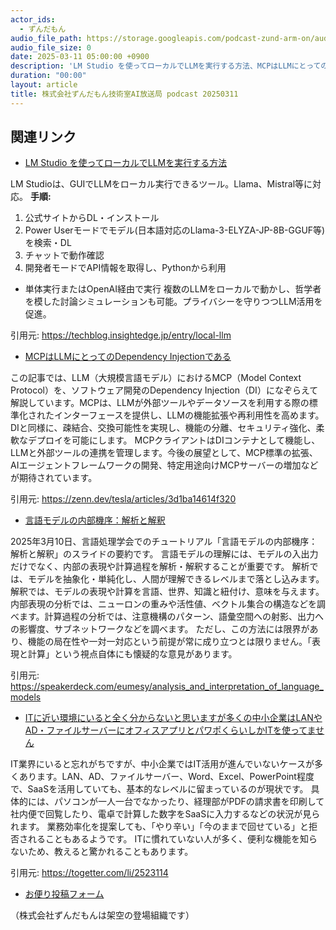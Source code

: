 ```yaml
---
actor_ids:
  - ずんだもん
audio_file_path: https://storage.googleapis.com/podcast-zund-arm-on/audio/株式会社ずんだもん技術室AI放送局_podcast_20250311.mp3
audio_file_size: 0
date: 2025-03-11 05:00:00 +0900
description: 'LM Studio を使ってローカルでLLMを実行する方法、MCPはLLMにとってのDependency Injectionである、言語モデルの内部機序：解析と解釈、ITに近い環境にいると全く分からないと思いますが多くの中小企業はLANやAD・ファイルサーバーにオフィスアプリとパワポくらいしかITを使ってません'
duration: "00:00"
layout: article
title: 株式会社ずんだもん技術室AI放送局 podcast 20250311
---
```


## 関連リンク


- [LM Studio を使ってローカルでLLMを実行する方法](https://techblog.insightedge.jp/entry/local-llm)  


LM Studioは、GUIでLLMをローカル実行できるツール。Llama、Mistral等に対応。
**手順:**
1.  公式サイトからDL・インストール
2.  Power Userモードでモデル(日本語対応のLlama-3-ELYZA-JP-8B-GGUF等)を検索・DL
3.  チャットで動作確認
4.  開発者モードでAPI情報を取得し、Pythonから利用
   - 単体実行またはOpenAI経由で実行
複数のLLMをローカルで動かし、哲学者を模した討論シミュレーションも可能。プライバシーを守りつつLLM活用を促進。


引用元: https://techblog.insightedge.jp/entry/local-llm


- [MCPはLLMにとってのDependency Injectionである](https://zenn.dev/tesla/articles/3d1ba14614f320)  


この記事では、LLM（大規模言語モデル）におけるMCP（Model Context Protocol）を、ソフトウェア開発のDependency Injection（DI）になぞらえて解説しています。MCPは、LLMが外部ツールやデータソースを利用する際の標準化されたインターフェースを提供し、LLMの機能拡張や再利用性を高めます。DIと同様に、疎結合、交換可能性を実現し、機能の分離、セキュリティ強化、柔軟なデプロイを可能にします。
MCPクライアントはDIコンテナとして機能し、LLMと外部ツールの連携を管理します。今後の展望として、MCP標準の拡張、AIエージェントフレームワークの開発、特定用途向けMCPサーバーの増加などが期待されています。


引用元: https://zenn.dev/tesla/articles/3d1ba14614f320


- [言語モデルの内部機序：解析と解釈](https://speakerdeck.com/eumesy/analysis_and_interpretation_of_language_models)  


2025年3月10日、言語処理学会でのチュートリアル「言語モデルの内部機序：解析と解釈」のスライドの要約です。
言語モデルの理解には、モデルの入出力だけでなく、内部の表現や計算過程を解析・解釈することが重要です。
解析では、モデルを抽象化・単純化し、人間が理解できるレベルまで落とし込みます。
解釈では、モデルの表現や計算を言語、世界、知識と紐付け、意味を与えます。
内部表現の分析では、ニューロンの重みや活性値、ベクトル集合の構造などを調べます。計算過程の分析では、注意機構のパターン、語彙空間への射影、出力への影響度、サブネットワークなどを調べます。
ただし、この方法には限界があり、機能の局在性や一対一対応という前提が常に成り立つとは限りません。「表現と計算」という視点自体にも懐疑的な意見があります。


引用元: https://speakerdeck.com/eumesy/analysis_and_interpretation_of_language_models


- [ITに近い環境にいると全く分からないと思いますが多くの中小企業はLANやAD・ファイルサーバーにオフィスアプリとパワポくらいしかITを使ってません](https://togetter.com/li/2523114)  


IT業界にいると忘れがちですが、中小企業ではIT活用が進んでいないケースが多くあります。LAN、AD、ファイルサーバー、Word、Excel、PowerPoint程度で、SaaSを活用していても、基本的なレベルに留まっているのが現状です。
具体的には、パソコンが一人一台でなかったり、経理部がPDFの請求書を印刷して社内便で回覧したり、電卓で計算した数字をSaaSに入力するなどの状況が見られます。
業務効率化を提案しても、「やり辛い」「今のままで回せている」と拒否されることもあるようです。
ITに慣れていない人が多く、便利な機能を知らないため、教えると驚かれることもあります。


引用元: https://togetter.com/li/2523114



- [お便り投稿フォーム](https://forms.gle/ffg4JTfqdiqK62qf9)

（株式会社ずんだもんは架空の登場組織です）
